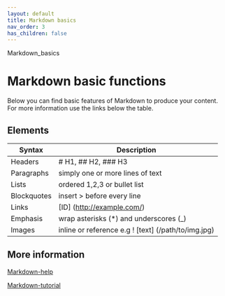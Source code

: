 ```yaml
---
layout: default
title: Markdown basics
nav_order: 3
has_children: false
---
```


Markdown_basics
# Markdown basic functions
Below you can find basic features of Markdown to produce your content. For more information use the links below the table.
## Elements
| Syntax | Description |
| --| ----------- |
| Headers| # H1, ## H2, ### H3|
| Paragraphs| simply one or more lines of text|
| Lists| ordered 1,2,3 or bullet list |
| Blockquotes|  insert > before every line |
| Links| [ID] (http://example.com/) |
| Emphasis|wrap asterisks (*) and underscores (_)|
| Images|inline or reference e.g ! [text] (/path/to/img.jpg)|
## More information
[Markdown-help](https://daringfireball.net/projects/markdown/)


[Markdown-tutorial](https://commonmark.org/help/tutorial/index.html)

